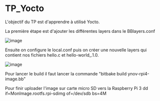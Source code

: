 # TP_Yocto

L'objectif du TP est d'apprendre à utilisé Yocto.

La première étape est d'ajouter les différentes layers dans le BBlayers.conf

![image](https://user-images.githubusercontent.com/72381443/118412332-a5a15f80-b699-11eb-8e7d-8ce4247eae91.png)

Ensuite on configure le local.conf puis on créer une nouvelle layers qui contient nos fichiers hello.c et hello-world_.1.0.

![image](https://user-images.githubusercontent.com/72381443/118412474-7b9c6d00-b69a-11eb-9c67-fea9606c1067.png)

Pour lancer le build il faut lancer la commande "bitbake build ynov-rpi4-image.bb"

Pour finir uploader l'image sur carte micro SD vers la Raspberry Pi 3 dd if=MonImage.rootfs.rpi-sdimg of=/dev/sdb bs=4M



